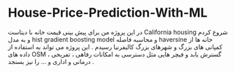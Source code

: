# House-Price-Prediction-With-ML
در این پروژه من برای پیش بینی قیمت خانه با دیتاست California housing شروع کردم و به مدل hist gradient boosting model و محاسبه فاصله haversine خانه ها از کمپانی های بزرگ و شهرهای بزرگ کالیفرنیا رسیدم . این پروژه می تواند به استفاده از داده های OSM گسترش یابد و فیچر هایی مثل دسترسی به امکانات رفاهی ، تفریحی ، درمانی و اداری و ... را نیز بسنجد .
